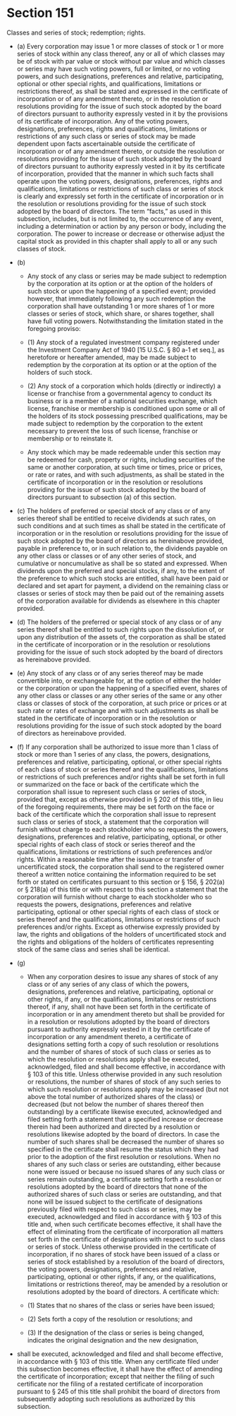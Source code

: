 # Section 151

Classes and series of stock; redemption; rights.

- (a) Every corporation may issue 1 or more classes of stock or 1 or more series of stock within any class thereof, any or all of which classes may be of stock with par value or stock without par value and which classes or series may have such voting powers, full or limited, or no voting powers, and such designations, preferences and relative, participating, optional or other special rights, and qualifications, limitations or restrictions thereof, as shall be stated and expressed in the certificate of incorporation or of any amendment thereto, or in the resolution or resolutions providing for the issue of such stock adopted by the board of directors pursuant to authority expressly vested in it by the provisions of its certificate of incorporation. Any of the voting powers, designations, preferences, rights and qualifications, limitations or restrictions of any such class or series of stock may be made dependent upon facts ascertainable outside the certificate of incorporation or of any amendment thereto, or outside the resolution or resolutions providing for the issue of such stock adopted by the board of directors pursuant to authority expressly vested in it by its certificate of incorporation, provided that the manner in which such facts shall operate upon the voting powers, designations, preferences, rights and qualifications, limitations or restrictions of such class or series of stock is clearly and expressly set forth in the certificate of incorporation or in the resolution or resolutions providing for the issue of such stock adopted by the board of directors. The term “facts,” as used in this subsection, includes, but is not limited to, the occurrence of any event, including a determination or action by any person or body, including the corporation. The power to increase or decrease or otherwise adjust the capital stock as provided in this chapter shall apply to all or any such classes of stock.

- (b) 

  - Any stock of any class or series may be made subject to redemption by the corporation at its option or at the option of the holders of such stock or upon the happening of a specified event; provided however, that immediately following any such redemption the corporation shall have outstanding 1 or more shares of 1 or more classes or series of stock, which share, or shares together, shall have full voting powers. Notwithstanding the limitation stated in the foregoing proviso:

  - (1) Any stock of a regulated investment company registered under the Investment Company Act of 1940 [15 U.S.C. § 80 a-1 et seq.], as heretofore or hereafter amended, may be made subject to redemption by the corporation at its option or at the option of the holders of such stock.

  - (2) Any stock of a corporation which holds (directly or indirectly) a license or franchise from a governmental agency to conduct its business or is a member of a national securities exchange, which license, franchise or membership is conditioned upon some or all of the holders of its stock possessing prescribed qualifications, may be made subject to redemption by the corporation to the extent necessary to prevent the loss of such license, franchise or membership or to reinstate it.

  - Any stock which may be made redeemable under this section may be redeemed for cash, property or rights, including securities of the same or another corporation, at such time or times, price or prices, or rate or rates, and with such adjustments, as shall be stated in the certificate of incorporation or in the resolution or resolutions providing for the issue of such stock adopted by the board of directors pursuant to subsection (a) of this section.

- (c) The holders of preferred or special stock of any class or of any series thereof shall be entitled to receive dividends at such rates, on such conditions and at such times as shall be stated in the certificate of incorporation or in the resolution or resolutions providing for the issue of such stock adopted by the board of directors as hereinabove provided, payable in preference to, or in such relation to, the dividends payable on any other class or classes or of any other series of stock, and cumulative or noncumulative as shall be so stated and expressed. When dividends upon the preferred and special stocks, if any, to the extent of the preference to which such stocks are entitled, shall have been paid or declared and set apart for payment, a dividend on the remaining class or classes or series of stock may then be paid out of the remaining assets of the corporation available for dividends as elsewhere in this chapter provided.

- (d) The holders of the preferred or special stock of any class or of any series thereof shall be entitled to such rights upon the dissolution of, or upon any distribution of the assets of, the corporation as shall be stated in the certificate of incorporation or in the resolution or resolutions providing for the issue of such stock adopted by the board of directors as hereinabove provided.

- (e) Any stock of any class or of any series thereof may be made convertible into, or exchangeable for, at the option of either the holder or the corporation or upon the happening of a specified event, shares of any other class or classes or any other series of the same or any other class or classes of stock of the corporation, at such price or prices or at such rate or rates of exchange and with such adjustments as shall be stated in the certificate of incorporation or in the resolution or resolutions providing for the issue of such stock adopted by the board of directors as hereinabove provided.

- (f) If any corporation shall be authorized to issue more than 1 class of stock or more than 1 series of any class, the powers, designations, preferences and relative, participating, optional, or other special rights of each class of stock or series thereof and the qualifications, limitations or restrictions of such preferences and/or rights shall be set forth in full or summarized on the face or back of the certificate which the corporation shall issue to represent such class or series of stock, provided that, except as otherwise provided in § 202 of this title, in lieu of the foregoing requirements, there may be set forth on the face or back of the certificate which the corporation shall issue to represent such class or series of stock, a statement that the corporation will furnish without charge to each stockholder who so requests the powers, designations, preferences and relative, participating, optional, or other special rights of each class of stock or series thereof and the qualifications, limitations or restrictions of such preferences and/or rights. Within a reasonable time after the issuance or transfer of uncertificated stock, the corporation shall send to the registered owner thereof a written notice containing the information required to be set forth or stated on certificates pursuant to this section or § 156, § 202(a) or § 218(a) of this title or with respect to this section a statement that the corporation will furnish without charge to each stockholder who so requests the powers, designations, preferences and relative participating, optional or other special rights of each class of stock or series thereof and the qualifications, limitations or restrictions of such preferences and/or rights. Except as otherwise expressly provided by law, the rights and obligations of the holders of uncertificated stock and the rights and obligations of the holders of certificates representing stock of the same class and series shall be identical.

- (g) 

  - When any corporation desires to issue any shares of stock of any class or of any series of any class of which the powers, designations, preferences and relative, participating, optional or other rights, if any, or the qualifications, limitations or restrictions thereof, if any, shall not have been set forth in the certificate of incorporation or in any amendment thereto but shall be provided for in a resolution or resolutions adopted by the board of directors pursuant to authority expressly vested in it by the certificate of incorporation or any amendment thereto, a certificate of designations setting forth a copy of such resolution or resolutions and the number of shares of stock of such class or series as to which the resolution or resolutions apply shall be executed, acknowledged, filed and shall become effective, in accordance with § 103 of this title. Unless otherwise provided in any such resolution or resolutions, the number of shares of stock of any such series to which such resolution or resolutions apply may be increased (but not above the total number of authorized shares of the class) or decreased (but not below the number of shares thereof then outstanding) by a certificate likewise executed, acknowledged and filed setting forth a statement that a specified increase or decrease therein had been authorized and directed by a resolution or resolutions likewise adopted by the board of directors. In case the number of such shares shall be decreased the number of shares so specified in the certificate shall resume the status which they had prior to the adoption of the first resolution or resolutions. When no shares of any such class or series are outstanding, either because none were issued or because no issued shares of any such class or series remain outstanding, a certificate setting forth a resolution or resolutions adopted by the board of directors that none of the authorized shares of such class or series are outstanding, and that none will be issued subject to the certificate of designations previously filed with respect to such class or series, may be executed, acknowledged and filed in accordance with § 103 of this title and, when such certificate becomes effective, it shall have the effect of eliminating from the certificate of incorporation all matters set forth in the certificate of designations with respect to such class or series of stock. Unless otherwise provided in the certificate of incorporation, if no shares of stock have been issued of a class or series of stock established by a resolution of the board of directors, the voting powers, designations, preferences and relative, participating, optional or other rights, if any, or the qualifications, limitations or restrictions thereof, may be amended by a resolution or resolutions adopted by the board of directors. A certificate which:

  - (1) States that no shares of the class or series have been issued;

  - (2) Sets forth a copy of the resolution or resolutions; and

  - (3) If the designation of the class or series is being changed, indicates the original designation and the new designation,

- shall be executed, acknowledged and filed and shall become effective, in accordance with § 103 of this title. When any certificate filed under this subsection becomes effective, it shall have the effect of amending the certificate of incorporation; except that neither the filing of such certificate nor the filing of a restated certificate of incorporation pursuant to § 245 of this title shall prohibit the board of directors from subsequently adopting such resolutions as authorized by this subsection.